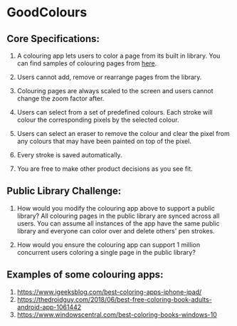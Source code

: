 # GoodColours

## Core Specifications:

1. A colouring app lets users to color a page from its built in library. You can find samples of colouring pages from [here]().

2. Users cannot add, remove or rearrange pages from the library.

3. Colouring pages are always scaled to the screen and users cannot change the zoom factor after.

4. Users can select from a set of predefined colours. Each stroke will colour the corresponding pixels by the selected colour.

5. Users can select an eraser to remove the colour and clear the pixel from any colours that may have been painted on top of the pixel.

6. Every stroke is saved automatically.

7. You are free to make other product decisions as you see fit.

## Public Library Challenge:

1. How would you modify the colouring app above to support a public library? All colouring pages in the public library are synced across all users. You can assume all instances of the app have the same public library and everyone can color over and delete others' pen strokes.

2. How would you ensure the colouring app can support 1 million concurrent users coloring a single page in the public library?


## Examples of some colouring apps:

1. https://www.igeeksblog.com/best-coloring-apps-iphone-ipad/
2. https://thedroidguy.com/2018/06/best-free-coloring-book-adults-android-app-1061442
3. https://www.windowscentral.com/best-coloring-books-windows-10
